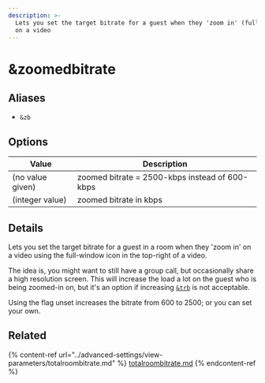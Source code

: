 ```yaml
---
description: >-
  Lets you set the target bitrate for a guest when they 'zoom in' (fullscreen)
  on a video
---
```


# \&zoomedbitrate

## Aliases

* `&zb`

## Options

| Value            | Description                                    |
| ---------------- | ---------------------------------------------- |
| (no value given) | zoomed bitrate = 2500-kbps instead of 600-kbps |
| (integer value)  | zoomed bitrate in kbps                         |

## Details

Lets you set the target bitrate for a guest in a room when they 'zoom in' on a video using the full-window icon in the top-right of a video.

The idea is, you might want to still have a group call, but occasionally share a high resolution screen. This will increase the load a lot on the guest who is being zoomed-in on, but it's an option if increasing [`&trb`](../advanced-settings/view-parameters/totalroombitrate.md) is not acceptable.

Using the flag unset increases the bitrate from 600 to 2500; or you can set your own.

## Related

{% content-ref url="../advanced-settings/view-parameters/totalroombitrate.md" %}
[totalroombitrate.md](../advanced-settings/view-parameters/totalroombitrate.md)
{% endcontent-ref %}
